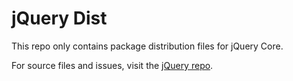 ﻿# jQuery Dist

This repo only contains package distribution files for jQuery Core.

For source files and issues, visit the [jQuery repo](https://github.com/jquery/jquery).
